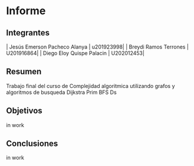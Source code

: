 
# Informe 


## Integrantes

| Jesús Emerson Pacheco Alanya | u201923998|
| Breydi Ramos Terrones        | U201916864| 
| Diego Eloy Quispe Palacin    | U202012453|

## Resumen 
Trabajo final del curso de Complejidad algoritmica
utilizando grafos y algoritmos de busqueda
Dijkstra
Prim
BFS
Ds

## Objetivos

in work
## Conclusiones

in work